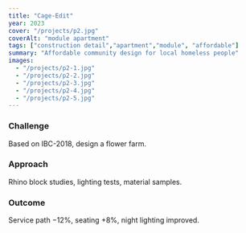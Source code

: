 ```yaml
---
title: "Cage-Edit"
year: 2023
cover: "/projects/p2.jpg"
coverAlt: "module apartment"
tags: ["construction detail","apartment","module", "affordable"]
summary: "Affordable community design for local homeless people"
images:
  - "/projects/p2-1.jpg"
  - "/projects/p2-2.jpg"
  - "/projects/p2-3.jpg"
  - "/projects/p2-4.jpg"
  - "/projects/p2-5.jpg"
---
```


### Challenge
Based on IBC-2018, design a flower farm.

### Approach
Rhino block studies, lighting tests, material samples.

### Outcome
Service path −12%, seating +8%, night lighting improved.
